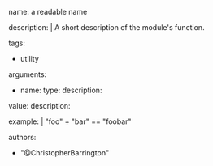 name: a readable name

description: |
  A short description of the module's function.

tags:
  - utility

arguments:
  - name: 
    type: 
    description: 

value:
  description: 

example: |
  "foo" + "bar" == "foobar"

authors:
  - "@ChristopherBarrington"
